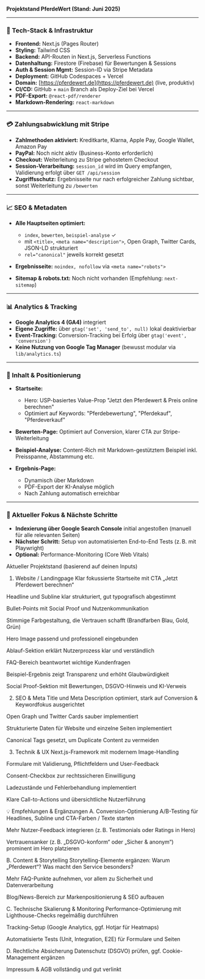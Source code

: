 **Projektstand PferdeWert (Stand: Juni 2025)**

---

### 🔧 Tech-Stack & Infrastruktur

* **Frontend:** Next.js (Pages Router)
* **Styling:** Tailwind CSS
* **Backend:** API-Routen in Next.js, Serverless Functions
* **Datenhaltung:** Firestore (Firebase) für Bewertungen & Sessions
* **Auth & Session Mgmt:** Session-ID via Stripe Metadata
* **Deployment:** GitHub Codespaces + Vercel
* **Domain:** [https://pferdewert.de](https://pferdewert.de) (live, produktiv)
* **CI/CD:** GitHub + `main` Branch als Deploy-Ziel bei Vercel
* **PDF-Export:** `@react-pdf/renderer`
* **Markdown-Rendering:** `react-markdown`

---

### 💳 Zahlungsabwicklung mit Stripe

* **Zahlmethoden aktiviert:** Kreditkarte, Klarna, Apple Pay, Google Wallet, Amazon Pay
* **PayPal:** Noch nicht aktiv (Business-Konto erforderlich)
* **Checkout:** Weiterleitung zu Stripe gehostetem Checkout
* **Session-Verarbeitung:** `session_id` wird im Query empfangen, Validierung erfolgt über `GET /api/session`
* **Zugriffsschutz:** Ergebnisseite nur nach erfolgreicher Zahlung sichtbar, sonst Weiterleitung zu `/bewerten`

---

### 📈 SEO & Metadaten

* **Alle Hauptseiten optimiert:**

  * `index`, `bewerten`, `beispiel-analyse` ✓
  * mit `<title>`, `<meta name="description">`, Open Graph, Twitter Cards, JSON-LD strukturiert
  * `rel="canonical"` jeweils korrekt gesetzt
* **Ergebnisseite:** `noindex, nofollow` via `<meta name="robots">`
* **Sitemap & robots.txt:** Noch nicht vorhanden (Empfehlung: `next-sitemap`)

---

### 📊 Analytics & Tracking

* **Google Analytics 4 (GA4)** integriert
* **Eigene Zugriffe:** über `gtag('set', 'send_to', null)` lokal deaktivierbar
* **Event-Tracking:** Conversion-Tracking bei Erfolg über `gtag('event', 'conversion')`
* **Keine Nutzung von Google Tag Manager** (bewusst modular via `lib/analytics.ts`)

---

### 📝 Inhalt & Positionierung

* **Startseite:**

  * Hero: USP-basiertes Value-Prop "Jetzt den Pferdewert & Preis online berechnen"
  * Optimiert auf Keywords: "Pferdebewertung", "Pferdekauf", "Pferdeverkauf"
* **Bewerten-Page:** Optimiert auf Conversion, klarer CTA zur Stripe-Weiterleitung
* **Beispiel-Analyse:** Content-Rich mit Markdown-gestütztem Beispiel inkl. Preisspanne, Abstammung etc.
* **Ergebnis-Page:**

  * Dynamisch über Markdown
  * PDF-Export der KI-Analyse möglich
  * Nach Zahlung automatisch erreichbar

---

### 🚀 Aktueller Fokus & Nächste Schritte

* **Indexierung über Google Search Console** initial angestoßen (manuell für alle relevanten Seiten)
* **Nächster Schritt:** Setup von automatisierten End-to-End Tests (z. B. mit Playwright)
* **Optional:**  Performance-Monitoring (Core Web Vitals)


Aktueller Projektstand (basierend auf deinen Inputs)
1. Website / Landingpage
Klar fokussierte Startseite mit CTA „Jetzt Pferdewert berechnen“

Headline und Subline klar strukturiert, gut typografisch abgestimmt

Bullet-Points mit Social Proof und Nutzenkommunikation

Stimmige Farbgestaltung, die Vertrauen schafft (Brandfarben Blau, Gold, Grün)

Hero Image passend und professionell eingebunden

Ablauf-Sektion erklärt Nutzerprozess klar und verständlich

FAQ-Bereich beantwortet wichtige Kundenfragen

Beispiel-Ergebnis zeigt Transparenz und erhöht Glaubwürdigkeit

Social Proof-Sektion mit Bewertungen, DSGVO-Hinweis und KI-Verweis

2. SEO & Meta
Title und Meta Description optimiert, stark auf Conversion & Keywordfokus ausgerichtet

Open Graph und Twitter Cards sauber implementiert

Strukturierte Daten für Website und einzelne Seiten implementiert

Canonical Tags gesetzt, um Duplicate Content zu vermeiden

3. Technik & UX
Next.js-Framework mit modernem Image-Handling

Formulare mit Validierung, Pflichtfeldern und User-Feedback

Consent-Checkbox zur rechtssicheren Einwilligung

Ladezustände und Fehlerbehandlung implementiert

Klare Call-to-Actions und übersichtliche Nutzerführung

💡 Empfehlungen & Ergänzungen
A. Conversion-Optimierung
A/B-Testing für Headlines, Subline und CTA-Farben / Texte starten

Mehr Nutzer-Feedback integrieren (z. B. Testimonials oder Ratings in Hero)

Vertrauensanker (z. B. „DSGVO-konform“ oder „Sicher & anonym“) prominent im Hero platzieren

B. Content & Storytelling
Storytelling-Elemente ergänzen: Warum „Pferdewert“? Was macht den Service besonders?

Mehr FAQ-Punkte aufnehmen, vor allem zu Sicherheit und Datenverarbeitung

Blog/News-Bereich zur Markenpositionierung & SEO aufbauen

C. Technische Skalierung & Monitoring
Performance-Optimierung mit Lighthouse-Checks regelmäßig durchführen

Tracking-Setup (Google Analytics, ggf. Hotjar für Heatmaps)

Automatisierte Tests (Unit, Integration, E2E) für Formulare und Seiten

D. Rechtliche Absicherung
Datenschutz (DSGVO) prüfen, ggf. Cookie-Management ergänzen

Impressum & AGB vollständig und gut verlinkt